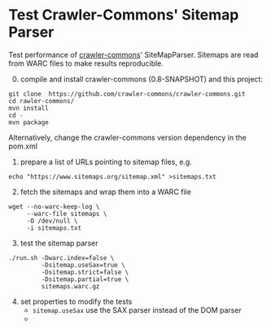 # Test Crawler-Commons' Sitemap Parser

Test performance of [crawler-commons](https://github.com/crawler-commons/crawler-commons)' SiteMapParser. Sitemaps are read from WARC files to make results reproducible.

0. compile and install crawler-commons (0.8-SNAPSHOT) and this project:

  ```
  git clone  https://github.com/crawler-commons/crawler-commons.git
  cd rawler-commons/
  mvn install
  cd -
  mvn package
  ```

  Alternatively, change the crawler-commons version dependency in the pom.xml

1. prepare a list of URLs pointing to sitemap files, e.g.

  ```
  echo "https://www.sitemaps.org/sitemap.xml" >sitemaps.txt
  ```

2. fetch the sitemaps and wrap them into a WARC file

  ```
  wget --no-warc-keep-log \
       --warc-file sitemaps \
       -O /dev/null \
       -i sitemaps.txt
  ```

3. test the sitemap parser

  ```
  ./run.sh -Dwarc.index=false \
           -Dsitemap.useSax=true \
           -Dsitemap.strict=false \
           -Dsitemap.partial=true \
           sitemaps.warc.gz
  ```

4. set properties to modify the tests
   - `sitemap.useSax` use the SAX parser instead of the DOM parser
   - 
